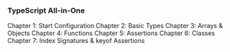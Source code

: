 ### TypeScript All-in-One

Chapter 1: Start Configuration
Chapter 2: Basic Types
Chapter 3: Arrays & Objects
Chapter 4: Functions
Chapter 5: Assertions
Chapter 6: Classes
Chapter 7: Index Signatures & keyof Assertions